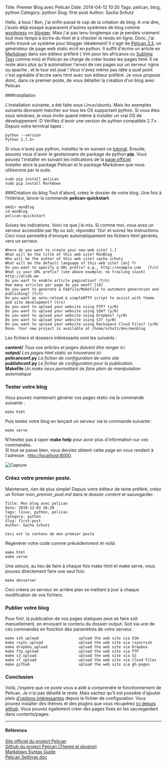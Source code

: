 Title: Premier Blog avec Pelican
Date: 2014-04-12 10:20
Tags: pelican, blog, python
Category: python
Slug: first-post
Author: Sacha Schutz

<!-- <p class="img-header">
    <img src="../images/post1/header.jpg">
</p> -->

Hello, à tous ! 
Bon, j'ai enfin passé le cap de la création de blog. A vrai dire, j'avais déjà essayé auparavent d'autres systèmes de blog comme [wordpress](http://fr.wordpress.org/) ou [blogger](https://www.blogger.com/). Mais j'ai pas tenu longtemps car je perdais vraiment tout mon temps à écrire du html et à checker le rendu en ligne. Donc, j'ai enfin trouvé un système pour blogger idéalement! Il s'agit de [Pelican 3.3](http://docs.getpelican.com/en/3.3.0/), un générateur de page web static écrit en python. Il suffit d'écrire un article en [Markdown](http://fr.wikipedia.org/wiki/Markdown) dans son éditeur préféré ( Vim pour les africanos ou [Sublime Text](http://www.sublimetext.com/) comme moi) et Pelican se charge de créer toutes les pages html. Il ne reste alors plus qu'à automatiser l'envoi de ces pages sur un serveur nginx ou apache , et le tour est joué ! Vous n'avez même pas idée a quel point c'est agréable d'écrire sans html avec son éditeur préféré.
Je vous propose donc, dans ce premier poste, de vous détailler la création d'un blog avec Pelican.

###Installation 

L'installation suivante, a été faite sous Linux/ubuntu. Mais les exemples suivants devraient marcher sur tous les OS supportant python. Si vous êtes sous windows, je vous invite quand même à installer un vrai OS de développement :D 
Vérifiez d'avoir une version de python compatible 2.7.x .  Depuis votre terminal tapez : 

	python --version
	Python 2.7.5+

Si vous n'avez pas python, installez le en suivant ce [tutorial](http://fr.openclassrooms.com/informatique/cours/apprenez-a-programmer-en-python/installer-python-1).
Ensuite, assurez vous d'avoir le gestionnaire de package de python **pip**. Vous pouvez l'installer en suivant les indications de la [page officiel](http://www.pip-installer.org/en/latest/installing.html).  
Installer alors le package Pelican et le package Markdown que nous utiliserons par la suite. 

	sudo pip install pelican
	sudo pip install Markdown  


###Création du blog 
Tout d'abord, créez le dossier de votre blog. Une fois à l’intérieur, lancer la commande **pelican-quickstart**. 

	mkdir monBlog
	cd monBlog
	pelican-quickstart

Suivez les indications. Voici ce que j'ai mis. Si comme moi, vous avez un serveur accessible par ftp ou ssh, répondez 'Oui' et suivez les instructions. Ceci nous permettra d'envoyer automatiquement les fichiers html générés, vers un serveur. 

	Where do you want to create your new web site? [.] 
	What will be the title of this web site? MonBlog
	Who will be the author of this web site? sacha schutz
	What will be the default language of this web site? [en] fr
	Do you want to specify a URL prefix? e.g., http://example.com   (Y/n)         
	What is your URL prefix? (see above example; no trailing slash) http://dridk.me    
	Do you want to enable article pagination? (Y/n)                                         
	How many articles per page do you want? [10]                                                  
	Do you want to generate a Fabfile/Makefile to automate generation and publishing? (Y/n)       
	Do you want an auto-reload & simpleHTTP script to assist with theme and site development? (Y/n)      
	Do you want to upload your website using FTP? (y/N)                                                                   
	Do you want to upload your website using SSH? (y/N)                                                                   
	Do you want to upload your website using Dropbox? (y/N)                                                               
	Do you want to upload your website using S3? (y/N)                                                                               
	Do you want to upload your website using Rackspace Cloud Files? (y/N) 
	Done. Your new project is available at /home/schutz/dev/monblog

Les fichiers et dossiers intéressants sont les suivants :  

**content/** *Tous vos articles et pages doivent être ranger ici*   
**output/** *Les pages html static se trouverons ici*  
**pelicanconf.py** *La fichier de configuration de votre site*   
**publishconf.py** *Le fichier de configuration pour la publication.*  
**Makefile** *Un make nous permettant de faire plein de manipulation automatique*  





### Tester votre blog
Vous pouvez maintenant générer vos pages static via la commande suivante : 

	make html

Puis testez votre blog en lançant un serveur via la commande suivante : 

	make serve 

N’hésitez pas à taper **make help** pour avoir plus d'information sur ces commandes.   
Si tout se passe bien, vous devriez obtenir cette page en vous rendant à l'adresse : [http://localhost:8000](http://localhost:8000). 


![Capture](/images/post1.png)   


### Créez votre premier poste. 
Maintenant, rien de plus simple! Depuis votre éditeur de texte préféré, créez un fichier *mon_premier_post.md* dans le dossier *content* et sauvegarder.  


	Title: Mon blog avec pelican
	Date: 2010-12-03 10:20
	Tags: linux, python, pelican
	Category: python
	Slug: first-post
	Author: Sacha Schutz

	Ceci est le contenu de mon premier poste     


Régénérer votre code comme précédemment et voilà: 

	make html
	make serve 

Une astuce, au lieu de faire à chaque fois make html et make serve, vous pouvez directement faire une seul fois:

	make devserver 

Ceci créera un serveur en arrière plan se mettant à jour à chaque modification de vos fichiers. 


### Publier votre blog
Pour finir, la publication de vos pages statiques peut se faire soit manuellement, en envoyant le contenu du dossier output. Soit via une de ces commandes en fonction des paramètres de votre serveur.

	make ssh_upload                  upload the web site via SSH        
	make rsync_upload                upload the web site via rsync+ssh  
	make dropbox_upload              upload the web site via Dropbox    
	make ftp_upload                  upload the web site via FTP        
	make s3_upload                   upload the web site via S3         
	make cf_upload                   upload the web site via Cloud Files
	make github                      upload the web site via gh-pages   


### Conclusion 
Voilà, j'espère que ce poste vous a aidé à comprendre le fonctionnement de Pelican. Je n'ai pas détaillé le reste. Mais sachez qu'il est possible d'ajouter plein [d'options intéressantes](http://pelican.readthedocs.org/en/latest/settings.html) depuis le fichier de configuration. Vous pouvez installer des thèmes et des plugins que vous récupérez [ici depuis github](https://github.com/getpelican). Vous pouvez également créer des pages fixes en les sauvegardant dans contents/pages. 

* * *

#### Référence
[Site officiel du project Pelican](http://docs.getpelican.com/en/3.3.0/)  
[Github du project Pelican (Theme et plugins)](https://github.com/getpelican)  
[Markdown Syntax Guide](http://daringfireball.net/projects/markdown/)  
[Pelican Settings doc](http://pelican.readthedocs.org/en/latest/settings.html)


